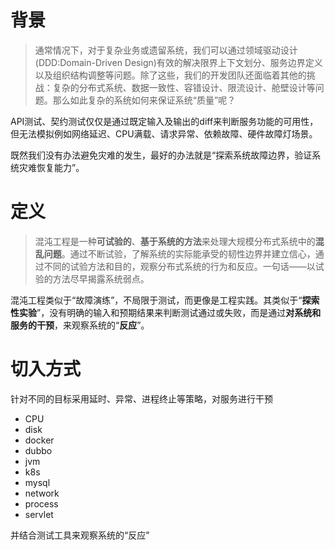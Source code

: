 # 背景
> 通常情况下，对于复杂业务或遗留系统，我们可以通过领域驱动设计(DDD:Domain-Driven Design)有效的解决限界上下文划分、服务边界定义以及组织结构调整等问题。除了这些，我们的开发团队还面临着其他的挑战：复杂的分布式系统、数据一致性、容错设计、限流设计、舱壁设计等问题。那么如此复杂的系统如何来保证系统“质量”呢？

API测试、契约测试仅仅是通过既定输入及输出的diff来判断服务功能的可用性，但无法模拟例如网络延迟、CPU满载、请求异常、依赖故障、硬件故障灯场景。

既然我们没有办法避免灾难的发生，最好的办法就是“探索系统故障边界，验证系统灾难恢复能力”。

# 定义
> 混沌工程是一种**可试验的**、**基于系统的方法**来处理大规模分布式系统中的**混乱问题**。通过不断试验，了解系统的实际能承受的韧性边界并建立信心，通过不同的试验方法和目的，观察分布式系统的行为和反应。一句话——以试验的方法尽早揭露系统弱点。

混沌工程类似于“故障演练”，不局限于测试，而更像是工程实践。其类似于“**探索性实验**”，没有明确的输入和预期结果来判断测试通过或失败，而是通过**对系统和服务的干预**，来观察系统的“**反应**”。

# 切入方式

针对不同的目标采用延时、异常、进程终止等策略，对服务进行干预

- CPU
- disk
- docker
- dubbo
- jvm
- k8s
- mysql
- network
- process
- servlet

并结合测试工具来观察系统的“反应”